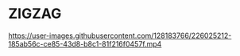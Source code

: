 # ZIGZAG



https://user-images.githubusercontent.com/128183766/226025212-185ab56c-ce85-43d8-b8c1-81f216f0457f.mp4

